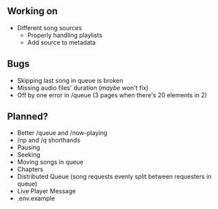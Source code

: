 ## Working on
- Different song sources
	- Properly handling playlists 
	- Add source to metadata

## Bugs
- Skipping last song in queue is broken
- Missing audio files' duration (_maybe_ won't fix)
- Off by one error in /queue (3 pages when there's 20 elements in 2)

## Planned?
- Better /queue and /now-playing
- /np and /q shorthands
- Pausing
- Seeking
- Moving songs in queue
- Chapters
- Distributed Queue (song requests evenly split between requesters in queue)
- Live Player Message
- .env.example
